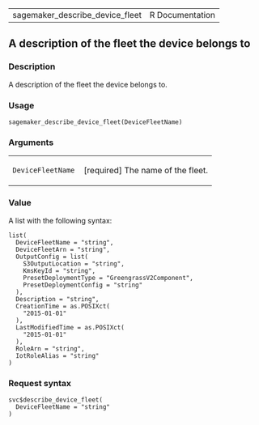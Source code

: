 <table style="width: 100%;">
<tbody>
<tr class="odd">
<td>sagemaker_describe_device_fleet</td>
<td style="text-align: right;">R Documentation</td>
</tr>
</tbody>
</table>

## A description of the fleet the device belongs to

### Description

A description of the fleet the device belongs to.

### Usage

    sagemaker_describe_device_fleet(DeviceFleetName)

### Arguments

<table>
<colgroup>
<col style="width: 35%" />
<col style="width: 65%" />
</colgroup>
<tbody>
<tr class="odd">
<td><code
id="sagemaker_describe_device_fleet_:_DeviceFleetName">DeviceFleetName</code></td>
<td><p>[required] The name of the fleet.</p></td>
</tr>
</tbody>
</table>

### Value

A list with the following syntax:

    list(
      DeviceFleetName = "string",
      DeviceFleetArn = "string",
      OutputConfig = list(
        S3OutputLocation = "string",
        KmsKeyId = "string",
        PresetDeploymentType = "GreengrassV2Component",
        PresetDeploymentConfig = "string"
      ),
      Description = "string",
      CreationTime = as.POSIXct(
        "2015-01-01"
      ),
      LastModifiedTime = as.POSIXct(
        "2015-01-01"
      ),
      RoleArn = "string",
      IotRoleAlias = "string"
    )

### Request syntax

    svc$describe_device_fleet(
      DeviceFleetName = "string"
    )
